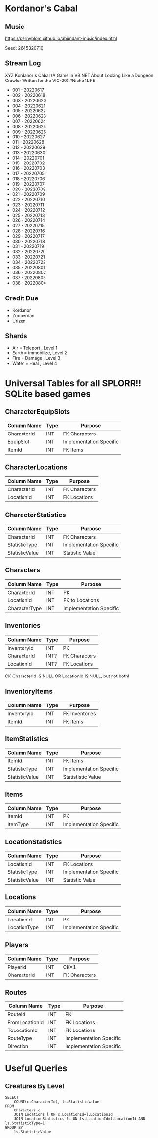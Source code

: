 # Kordanor's Cabal


## Music
https://pernyblom.github.io/abundant-music/index.html

Seed: 2645320710

## Stream Log

XYZ Kordanor's Cabal (A Game in VB.NET About Looking Like a Dungeon Crawler Written for the VIC-20) #Niche4LIFE

* 001 - 20220617
* 002 - 20220618
* 003 - 20220620
* 004 - 20220621
* 005 - 20220622
* 006 - 20220623
* 007 - 20220624
* 008 - 20220625
* 009 - 20220626
* 010 - 20220627
* 011 - 20220628
* 012 - 20220629
* 013 - 20220630
* 014 - 20220701
* 015 - 20220702
* 016 - 20220703
* 017 - 20220705
* 018 - 20220706
* 019 - 20220707
* 020 - 20220708
* 021 - 20220709
* 022 - 20220710
* 023 - 20220711
* 024 - 20220712
* 025 - 20220713
* 026 - 20220714
* 027 - 20220715
* 028 - 20220716
* 029 - 20220717
* 030 - 20220718
* 031 - 20220719
* 032 - 20220720
* 033 - 20220721
* 034 - 20220722
* 035 - 20220801
* 036 - 20220802
* 037 - 20220803
* 038 - 20220804

## Credit Due

* Kordanor
* Zooperdan
* Urizen

## Shards

* Air   = Teleport  , Level 1
* Earth = Immobilize, Level 2
* Fire  = Damage    , Level 3
* Water = Heal      , Level 4

# Universal Tables for all SPLORR!! SQLite based games

## CharacterEquipSlots

| Column Name | Type | Purpose |
| --- | --- | --- |
| CharacterId | INT | FK Characters |
| EquipSlot | INT | Implementation Specific |
| ItemId | INT | FK Items |

## CharacterLocations

| Column Name | Type | Purpose |
| --- | --- | --- |
| CharacterId | INT | FK Characters |
| LocationId | INT | FK Locations |

## CharacterStatistics

| Column Name | Type | Purpose |
| --- | --- | --- |
| CharacterId | INT | FK Characters |
| StatisticType | INT | Implementation Specific |
| StatisticValue | INT | Statistic Value |

## Characters

| Column Name | Type | Purpose |
| --- | --- | --- |
| CharacterId | INT | PK |
| LocationId | INT | FK to Locations |
| CharacterType | INT | Implementation Specific |

## Inventories

| Column Name | Type | Purpose |
| --- | --- | --- |
| InventoryId | INT | PK |
| CharacterId | INT? | FK Characters |
| LocationId | INT? | FK Locations |

CK CharacterId IS NULL OR LocationId IS NULL, but not both!

## InventoryItems

| Column Name | Type | Purpose |
| --- | --- | --- |
| InventoryId | INT | FK Inventories |
| ItemId | INT | FK Items |

## ItemStatistics

| Column Name | Type | Purpose |
| --- | --- | --- |
| ItemId | INT | FK Items |
| StatisticType | INT | Implementation Specific |
| StatisticValue | INT | Statististic Value |

## Items

| Column Name | Type | Purpose |
| --- | --- | --- |
| ItemId | INT | PK |
| ItemType | INT | Implementation Specific |

## LocationStatistics

| Column Name | Type | Purpose |
| --- | --- | --- |
| LocationId | INT | FK Locations |
| StatisticType | INT | Implementation Specific |
| StatisticValue | INT | Statistic Value |

## Locations

| Column Name | Type | Purpose |
| --- | --- | --- |
| LocationId | INT | PK |
| LocationType | INT | Implementation Specific |

## Players

| Column Name | Type | Purpose |
| --- | --- | --- |
| PlayerId | INT | CK=1 |
| CharacterId | INT | FK Characters |

## Routes

| Column Name | Type | Purpose |
| --- | --- | --- |
| RouteId | INT | PK |
| FromLocationId | INT | FK Locations |
| ToLocationId | INT | FK Locations |
| RouteType | INT | Implementation Specific |
| Direction | INT | Implementation Specific |

# Useful Queries

## Creatures By Level

```
SELECT 
	COUNT(c.CharacterId), ls.StatisticValue
FROM 
	Characters c
	JOIN Locations l ON c.LocationId=l.LocationId
	JOIN LocationStatistics ls ON ls.LocationId=l.LocationId AND ls.StatisticType=1
GROUP BY
	ls.StatisticValue
```